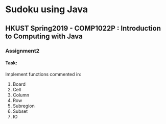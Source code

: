 # Sudoku using Java
## HKUST Spring2019 - COMP1022P : Introduction to Computing with Java
### Assignment2

#### Task:
Implement functions commented in:
1. Board
2. Cell
3. Column
4. Row
5. Subregion
6. Subset
7. IO
